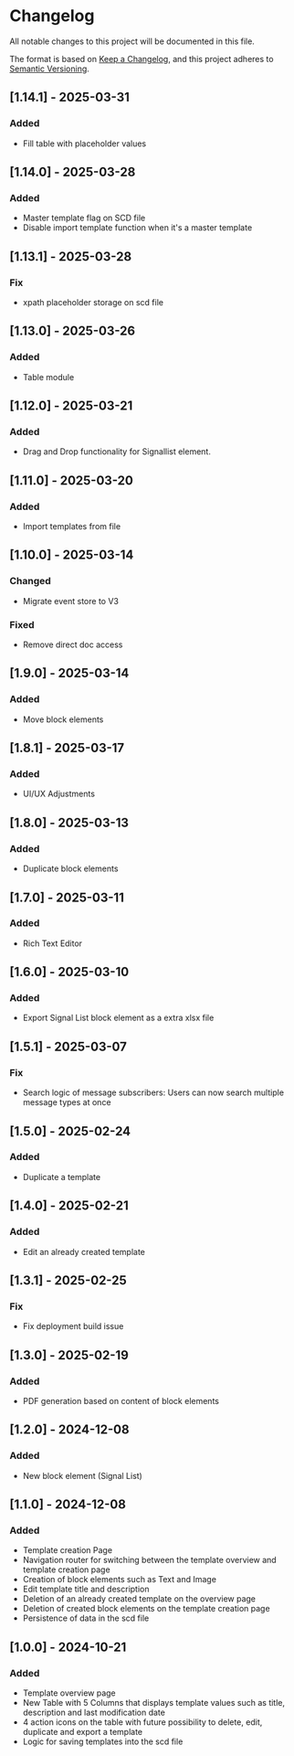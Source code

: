 # Changelog

All notable changes to this project will be documented in this file.

The format is based on [Keep a Changelog](https://keepachangelog.com/en/1.1.0/),
and this project adheres to [Semantic Versioning](https://semver.org/spec/v2.0.0.html).

## [1.14.1] - 2025-03-31

### Added

- Fill table with placeholder values

## [1.14.0] - 2025-03-28

### Added

- Master template flag on SCD file
- Disable import template function when it's a master template


## [1.13.1] - 2025-03-28

### Fix

- xpath placeholder storage on scd file
 
## [1.13.0] - 2025-03-26

### Added

- Table module

## [1.12.0] - 2025-03-21

### Added

- Drag and Drop functionality for Signallist element.

## [1.11.0] - 2025-03-20

### Added

- Import templates from file

## [1.10.0] - 2025-03-14

### Changed

- Migrate event store to V3

### Fixed

- Remove direct doc access

## [1.9.0] - 2025-03-14

### Added

- Move block elements

## [1.8.1] - 2025-03-17

### Added

- UI/UX Adjustments

## [1.8.0] - 2025-03-13

### Added

- Duplicate block elements

## [1.7.0] - 2025-03-11

### Added

- Rich Text Editor

## [1.6.0] - 2025-03-10

### Added

- Export Signal List block element as a extra xlsx file
  
## [1.5.1] - 2025-03-07

### Fix

- Search logic of message subscribers: Users can now search multiple message types at once

## [1.5.0] - 2025-02-24

### Added

- Duplicate a template

## [1.4.0] - 2025-02-21

### Added

- Edit an already created template

## [1.3.1] - 2025-02-25

### Fix

- Fix deployment build issue

## [1.3.0] - 2025-02-19

### Added
- PDF generation based on content of block elements 

## [1.2.0] - 2024-12-08

### Added
- New block element (Signal List) 



## [1.1.0] - 2024-12-08

### Added
- Template creation Page
- Navigation router for switching between the template overview and template creation page
- Creation of block elements such as Text and Image
- Edit template title and description
- Deletion of an already created template on the overview page
- Deletion of created block elements on the template creation page
- Persistence of data in the scd file


## [1.0.0] - 2024-10-21

### Added

- Template overview page
- New Table with 5 Columns that displays template values such as title, description and last modification date
- 4 action icons on the table with future possibility to delete, edit, duplicate and export a template
- Logic for saving templates into the scd file

